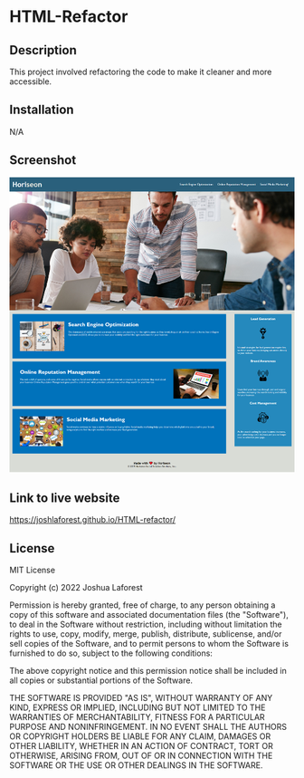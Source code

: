 # HTML-Refactor


## Description

This project involved refactoring the code to make it cleaner and more accessible.


## Installation

N/A


## Screenshot

![Screenshot of the live web application](/Assets/images/html-refactor-screenshot.png)


## Link to live website

https://joshlaforest.github.io/HTML-refactor/


## License

MIT License

Copyright (c) 2022 Joshua Laforest

Permission is hereby granted, free of charge, to any person obtaining a copy
of this software and associated documentation files (the "Software"), to deal
in the Software without restriction, including without limitation the rights
to use, copy, modify, merge, publish, distribute, sublicense, and/or sell
copies of the Software, and to permit persons to whom the Software is
furnished to do so, subject to the following conditions:

The above copyright notice and this permission notice shall be included in all
copies or substantial portions of the Software.

THE SOFTWARE IS PROVIDED "AS IS", WITHOUT WARRANTY OF ANY KIND, EXPRESS OR
IMPLIED, INCLUDING BUT NOT LIMITED TO THE WARRANTIES OF MERCHANTABILITY,
FITNESS FOR A PARTICULAR PURPOSE AND NONINFRINGEMENT. IN NO EVENT SHALL THE
AUTHORS OR COPYRIGHT HOLDERS BE LIABLE FOR ANY CLAIM, DAMAGES OR OTHER
LIABILITY, WHETHER IN AN ACTION OF CONTRACT, TORT OR OTHERWISE, ARISING FROM,
OUT OF OR IN CONNECTION WITH THE SOFTWARE OR THE USE OR OTHER DEALINGS IN THE
SOFTWARE.
